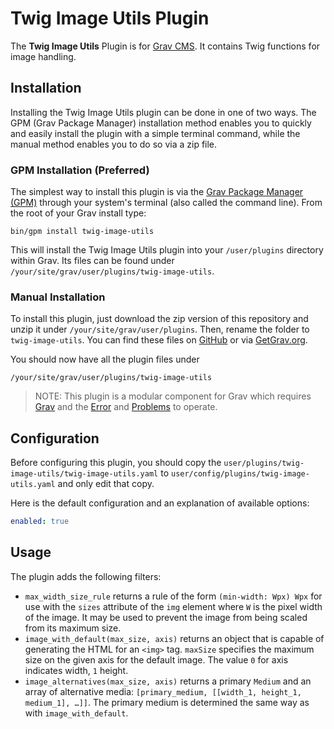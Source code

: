 # Twig Image Utils Plugin

The **Twig Image Utils** Plugin is for [Grav CMS](http://github.com/getgrav/grav). It contains Twig functions for image handling.

## Installation

Installing the Twig Image Utils plugin can be done in one of two ways. The GPM (Grav Package Manager) installation method enables you to quickly and easily install the plugin with a simple terminal command, while the manual method enables you to do so via a zip file.

### GPM Installation (Preferred)

The simplest way to install this plugin is via the [Grav Package Manager (GPM)](http://learn.getgrav.org/advanced/grav-gpm) through your system's terminal (also called the command line).  From the root of your Grav install type:

    bin/gpm install twig-image-utils

This will install the Twig Image Utils plugin into your `/user/plugins` directory within Grav. Its files can be found under `/your/site/grav/user/plugins/twig-image-utils`.

### Manual Installation

To install this plugin, just download the zip version of this repository and unzip it under `/your/site/grav/user/plugins`. Then, rename the folder to `twig-image-utils`. You can find these files on [GitHub](https://github.com/tsnorri/grav-plugin-twig-image-utils) or via [GetGrav.org](http://getgrav.org/downloads/plugins#extras).

You should now have all the plugin files under

    /your/site/grav/user/plugins/twig-image-utils
	
> NOTE: This plugin is a modular component for Grav which requires [Grav](http://github.com/getgrav/grav) and the [Error](https://github.com/getgrav/grav-plugin-error) and [Problems](https://github.com/getgrav/grav-plugin-problems) to operate.

## Configuration

Before configuring this plugin, you should copy the `user/plugins/twig-image-utils/twig-image-utils.yaml` to `user/config/plugins/twig-image-utils.yaml` and only edit that copy.

Here is the default configuration and an explanation of available options:

```yaml
enabled: true
```

## Usage

The plugin adds the following filters:

*   `max_width_size_rule` returns a rule of the form `(min-width: Wpx) Wpx` for use with the `sizes` attribute of the `img` element where `W` is the pixel width of the image. It may be used to prevent the image from being scaled from its maximum size.
*   `image_with_default(max_size, axis)` returns an object that is capable of generating the HTML for an `<img>` tag. `maxSize` specifies the maximum size on the given axis for the default image. The value `0` for axis indicates width, `1` height.
*   `image_alternatives(max_size, axis)` returns a primary `Medium` and an array of alternative media: `[primary_medium, [[width_1, height_1, medium_1], …]]`. The primary medium is determined the same way as with `image_with_default`.
